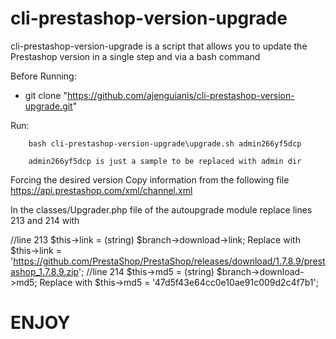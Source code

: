 # cli-prestashop-version-upgrade
cli-prestashop-version-upgrade is a script that allows you to update the Prestashop version in a single step and via a bash command

Before Running:

  - git clone "https://github.com/ajenguianis/cli-prestashop-version-upgrade.git"

Run:

~~~
    bash cli-prestashop-version-upgrade\upgrade.sh admin266yf5dcp
    
    admin266yf5dcp is just a sample to be replaced with admin dir
~~~

Forcing the desired version
Copy information from the following file
https://api.prestashop.com/xml/channel.xml

In the classes/Upgrader.php file of the autoupgrade module
replace lines 213 and 214 with

//line 213 $this->link = (string) $branch->download->link;
Replace with
$this->link = 'https://github.com/PrestaShop/PrestaShop/releases/download/1.7.8.9/prestashop_1.7.8.9.zip';
//line 214 $this->md5 = (string) $branch->download->md5;
Replace with
$this->md5 = '47d5f43e64cc0e10ae91c009d2c4f7b1';


**ENJOY**
=======
